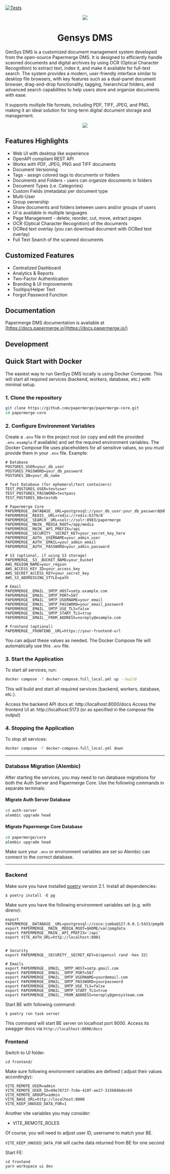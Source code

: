 [![Tests](https://github.com/papermerge/papermerge-core/actions/workflows/tests.yml/badge.svg)](https://github.com/papermerge/papermerge-core/actions/workflows/tests.yml)

<p align="center">
<img src="./auth-server/ui2/public/GenSys_BG.png" />
</p>
<h1 align="center">Gensys DMS</h1>

GenSys DMS is a customized document management system developed from the open-source Papermerge DMS. It is designed to efficiently handle scanned documents and digital archives by using OCR (Optical Character Recognition) to extract text, index it, and make it available for full-text search. The system provides a modern, user-friendly interface similar to desktop file browsers, with key features such as a dual-panel document browser, drag-and-drop functionality, tagging, hierarchical folders, and advanced search capabilities to help users store and organize documents with ease.

It supports multiple file formats, including PDF, TIFF, JPEG, and PNG, making it an ideal solution for long-term digital document storage and management.

<p align="center">
<img src="./artwork/new_dashboard.jpg" />
</p>

## Features Highlights

- Web UI with desktop like experience
- OpenAPI compliant REST API
- Works with PDF, JPEG, PNG and TIFF documents
- Document Versioning
- Tags - assign colored tags to documents or folders
- Documents and Folders - users can organize documents in folders
- Document Types (i.e. Categories)
- Custom Fields (metadata) per document type
- Multi-User
- Group ownership
- Share documents and folders between users and/or groups of users
- UI is available in multiple languages
- Page Management - delete, reorder, cut, move, extract pages
- OCR (Optical Character Recognition) of the documents
- OCRed text overlay (you can download document with OCRed text overlay)
- Full Text Search of the scanned documents

## Customized Features
- Centralized Dashboard
- Analytics & Reports
- Two-Factor Authentication
- Branding & UI Improvements
- Tooltips/Helper Text
- Forgot Password Function



## Documentation

Papermerge DMS documentation is available
at [https://docs.papermerge.io](https://docs.papermerge.io/)

## Development
## Quick Start with Docker

The easiest way to run GenSys DMS locally is using Docker Compose. This will start all required services (backend, workers, database, etc.) with minimal setup.

### 1. Clone the repository

```bash
git clone https://github.com/papermerge/papermerge-core.git
cd papermerge-core
```

### 2. Configure Environment Variables

Create a `.env` file in the project root (or copy and edit the provided `.env.example` if available) and set the required environment variables. The Docker Compose file uses placeholders for all sensitive values, so you must provide them in your `.env` file. Example:

```env
# Database
POSTGRES_USER=your_db_user
POSTGRES_PASSWORD=your_db_password
POSTGRES_DB=your_db_name

# Test Database (for ephemeral/test containers)
TEST_POSTGRES_USER=testuser
TEST_POSTGRES_PASSWORD=testpass
TEST_POSTGRES_DB=testdb

# Papermerge Core
PAPERMERGE__DATABASE__URL=postgresql://your_db_user:your_db_password@db:5432/your_db_name
PAPERMERGE__REDIS__URL=redis://redis:6379/0
PAPERMERGE__SEARCH__URL=solr://solr:8983/papermerge
PAPERMERGE__MAIN__MEDIA_ROOT=/app/media
PAPERMERGE__MAIN__API_PREFIX=/api
PAPERMERGE__SECURITY__SECRET_KEY=your_secret_key_here
PAPERMERGE__AUTH__USERNAME=your_admin_user
PAPERMERGE__AUTH__EMAIL=your_admin_email
PAPERMERGE__AUTH__PASSWORD=your_admin_password

# S3 (optional, if using S3 storage)
PAPERMERGE__S3__BUCKET_NAME=your_bucket
AWS_REGION_NAME=your_region
AWS_ACCESS_KEY_ID=your_access_key
AWS_SECRET_ACCESS_KEY=your_secret_key
AWS_S3_ADDRESSING_STYLE=path

# Email
PAPERMERGE__EMAIL__SMTP_HOST=smtp.example.com
PAPERMERGE__EMAIL__SMTP_PORT=587
PAPERMERGE__EMAIL__SMTP_USERNAME=your_email
PAPERMERGE__EMAIL__SMTP_PASSWORD=your_email_password
PAPERMERGE__EMAIL__SMTP_USE_TLS=false
PAPERMERGE__EMAIL__SMTP_START_TLS=true
PAPERMERGE__EMAIL__FROM_ADDRESS=noreply@example.com

# Frontend (optional)
PAPERMERGE__FRONTEND__URL=https://your-frontend-url
```

You can adjust these values as needed. The Docker Compose file will automatically use this `.env` file.

### 3. Start the Application

To start all services, run:

```bash
docker compose -f docker-compose.full_local.yml up --build
```

This will build and start all required services (backend, workers, database, etc.).

Access the backend API docs at: http://localhost:8000/docs
Access the frontend UI at: http://localhost:5173 (or as specified in the compose file output)

### 4. Stopping the Application

To stop all services:

```bash
docker compose -f docker-compose.full_local.yml down
```

---

### Database Migration (Alembic)

After starting the services, you may need to run database migrations for both the Auth Server and Papermerge Core. Use the following commands in separate terminals:

#### Migrate Auth Server Database

```bash
cd auth-server
alembic upgrade head
```

#### Migrate Papermerge Core Database

```bash
cd papermerge/core
alembic upgrade head
```

Make sure your `.env` or environment variables are set so Alembic can connect to the correct database.

---


### Backend

Make sure you have installed [poetry](https://python-poetry.org/) version 2.1.
Install all dependencies:

```
$ poetry install -E pg
```

Make sure you have the following environment variables set (e.g. with direnv):

```
export PAPERMERGE__DATABASE__URL=postgresql://coco:jumbo@127.0.0.1:5433/pmgdb
export PAPERMERGE__MAIN__MEDIA_ROOT=$HOME/var/pmgdata
export PAPERMERGE__MAIN__API_PREFIX='/api'
export VITE_AUTH_URL=http://localhost:8001


# Security
export PAPERMERGE__SECURITY__SECRET_KEY=$(openssl rand -hex 32)

# Emails
export PAPERMERGE__EMAIL__SMTP_HOST=smtp.gmail.com
export PAPERMERGE__EMAIL__SMTP_PORT=587
export PAPERMERGE__EMAIL__SMTP_USERNAME=your@email.com
export PAPERMERGE__EMAIL__SMTP_PASSWORD=yourpassword
export PAPERMERGE__EMAIL__SMTP_USE_TLS=false
export PAPERMERGE__EMAIL__SMTP_START_TLS=true
export PAPERMERGE__EMAIL__FROM_ADDRESS=noreply@gensysteam.com

```

Start BE with following command:

```
$ poetry run task server
```

This command will start BE server on localhost port 8000.
Access its swagger docs via `http://localhost:8000/docs`

### Frontend

Switch to UI folder.

```
cd frontend/
```

Make sure following environment variables are defined (
adjust their values accordingly):

```
VITE_REMOTE_USER=admin
VITE_REMOTE_USER_ID=49e78737-7c6e-410f-ae27-315b04bdec69
VITE_REMOTE_GROUPS=admin
VITE_BASE_URL=http://localhost:8000
VITE_KEEP_UNUSED_DATA_FOR=1
```

Another vite variables you may consider:

* VITE_REMOTE_ROLES

Of course, you will need to adjust user ID, username to match your BE.

`VITE_KEEP_UNUSED_DATA_FOR` will cache data returned from BE for one second

Start FE:

```commandline
cd frontend
yarn workspace ui dev
```
